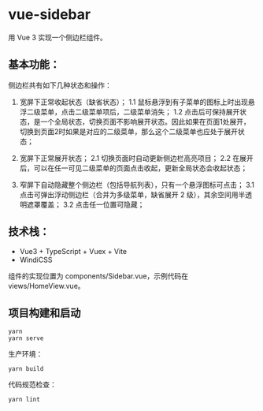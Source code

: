 # vue-sidebar 

用 Vue 3 实现一个侧边栏组件。

## 基本功能：

侧边栏共有如下几种状态和操作：

1. 宽屏下正常收起状态（缺省状态）；
   1.1 鼠标悬浮到有子菜单的图标上时出现悬浮二级菜单，点击二级菜单项后，二级菜单消失；
   1.2 点击后可保持展开状态，是一个全局状态，切换页面不影响展开状态。因此如果在页面1处展开，切换到页面2时如果是对应的二级菜单，那么这个二级菜单也应处于展开状态；

2. 宽屏下正常展开状态；
   2.1 切换页面时自动更新侧边栏高亮项目；
   2.2 在展开后，可以在任一可见二级菜单的页面点击收起，更新全局状态会收起状态；

3. 窄屏下自动隐藏整个侧边栏（包括导航列表），只有一个悬浮图标可点击；
   3.1 点击可弹出浮动侧边栏（合并为多级菜单，缺省展开 2 级），其余空间用半透明遮罩覆盖；
   3.2 点击任一位置可隐藏；

## 技术栈：

* Vue3 + TypeScript + Vuex + Vite
* WindiCSS

组件的实现位置为 components/Sidebar.vue，示例代码在 views/HomeView.vue。

## 项目构建和启动

```
yarn
yarn serve
```

生产环境：

```
yarn build
```

代码规范检查：

```
yarn lint
```
